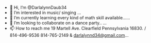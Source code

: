 - 👋 Hi, I’m @DarlalynnDaub34
- 👀 I’m interested in music/ singing ...
- 🌱 I’m currently learning every kind of math skill available......
- 💞️ I’m looking to collaborate on a dance party.. ...
- 📫 How to reach me 19 Martell Ave. Clearfield Pennsylvania 16830. / 814-496-9536
814-765-2149 & darlalynnd34@gmail.com...

<!---
DarlalynnDaub34/DarlalynnDaub34 is a ✨ special ✨ repository because its `README.md` (easyloansforverybadcredit) appears on your GitHub profile.
You can click the Preview link to take a look at your changes.
--->
